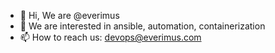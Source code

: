 - 👋 Hi, We are @everimus
- 👀 We are interested in ansible, automation, containerization
- 📫 How to reach us: devops@everimus.com
